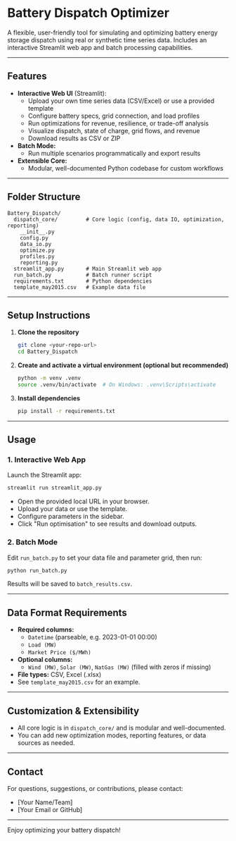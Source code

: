 # Battery Dispatch Optimizer

A flexible, user-friendly tool for simulating and optimizing battery energy storage dispatch using real or synthetic time series data. Includes an interactive Streamlit web app and batch processing capabilities.

---

## Features
- **Interactive Web UI** (Streamlit):
  - Upload your own time series data (CSV/Excel) or use a provided template
  - Configure battery specs, grid connection, and load profiles
  - Run optimizations for revenue, resilience, or trade-off analysis
  - Visualize dispatch, state of charge, grid flows, and revenue
  - Download results as CSV or ZIP
- **Batch Mode:**
  - Run multiple scenarios programmatically and export results
- **Extensible Core:**
  - Modular, well-documented Python codebase for custom workflows

---

## Folder Structure
```
Battery_Dispatch/
  dispatch_core/         # Core logic (config, data IO, optimization, reporting)
    __init__.py
    config.py
    data_io.py
    optimize.py
    profiles.py
    reporting.py
  streamlit_app.py       # Main Streamlit web app
  run_batch.py           # Batch runner script
  requirements.txt       # Python dependencies
  template_may2015.csv   # Example data file
```

---

## Setup Instructions

1. **Clone the repository**
   ```bash
   git clone <your-repo-url>
   cd Battery_Dispatch
   ```

2. **Create and activate a virtual environment (optional but recommended)**
   ```bash
   python -m venv .venv
   source .venv/bin/activate  # On Windows: .venv\Scripts\activate
   ```

3. **Install dependencies**
   ```bash
   pip install -r requirements.txt
   ```

---

## Usage

### 1. Interactive Web App
Launch the Streamlit app:
```bash
streamlit run streamlit_app.py
```
- Open the provided local URL in your browser.
- Upload your data or use the template.
- Configure parameters in the sidebar.
- Click "Run optimisation" to see results and download outputs.

### 2. Batch Mode
Edit `run_batch.py` to set your data file and parameter grid, then run:
```bash
python run_batch.py
```
Results will be saved to `batch_results.csv`.

---

## Data Format Requirements
- **Required columns:**
  - `Datetime` (parseable, e.g. 2023-01-01 00:00)
  - `Load (MW)`
  - `Market Price ($/MWh)`
- **Optional columns:**
  - `Wind (MW)`, `Solar (MW)`, `NatGas (MW)` (filled with zeros if missing)
- **File types:** CSV, Excel (.xlsx)
- See `template_may2015.csv` for an example.

---

## Customization & Extensibility
- All core logic is in `dispatch_core/` and is modular and well-documented.
- You can add new optimization modes, reporting features, or data sources as needed.

---

## Contact
For questions, suggestions, or contributions, please contact:
- [Your Name/Team]
- [Your Email or GitHub]

---

Enjoy optimizing your battery dispatch! 